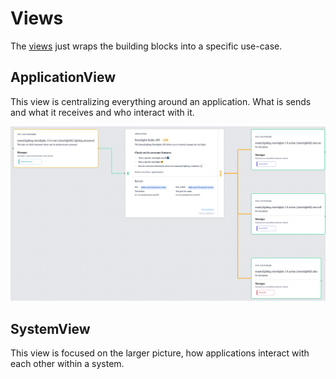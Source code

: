 # Views
The [views](views.md) just wraps the building blocks into a specific use-case.

## ApplicationView
This view is centralizing everything around an application. What is sends and what it receives and who interact with it.

<p align="center">
  <img src="./views/ApplicationView.png" />
</p>


## SystemView
This view is focused on the larger picture, how applications interact with each other within a system.
